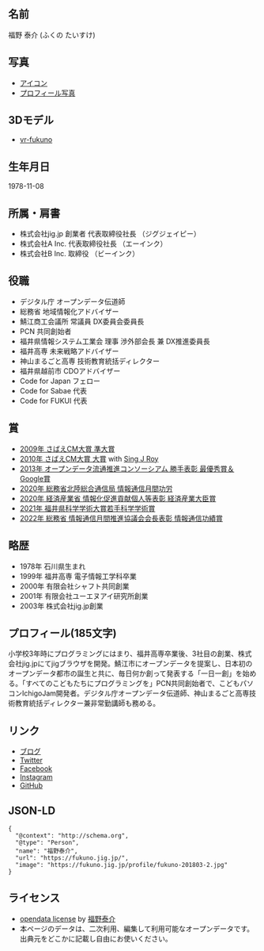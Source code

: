 ## 名前

福野 泰介 (ふくの たいすけ)

## 写真

- [アイコン](https://fukuno.jig.jp/profile/profile-ichigojam-glass.jpg)
- [プロフィール写真](https://fukuno.jig.jp/profile/fukuno-201803-2.jpg)

## 3Dモデル

- [vr-fukuno](https://github.com/taisukef/vr-fukuno/)

## 生年月日

1978-11-08

## 所属・肩書

- 株式会社jig.jp 創業者 代表取締役社長 （ジグジェイピー）
- 株式会社A Inc. 代表取締役社長 （エーインク）
- 株式会社B Inc. 取締役 （ビーインク）

## 役職

- デジタル庁 オープンデータ伝道師
- 総務省 地域情報化アドバイザー
- 鯖江商工会議所 常議員 DX委員会委員長
- PCN 共同創始者
- 福井県情報システム工業会 理事 渉外部会長 兼 DX推進委員長
- 福井高専 未来戦略アドバイザー
- 神山まるごと高専 技術教育統括ディレクター
- 福井県越前市 CDOアドバイザー
- Code for Japan フェロー
- Code for Sabae 代表
- Code for FUKUI 代表

## 賞

- [2009年 さばえCM大賞 準大賞](https://www.city.sabae.fukui.jp/about_city/koho_kocho/sabaecmtaisho/2009CM.html)
- [2010年 さばえCM大賞 大賞](https://www.city.sabae.fukui.jp/about_city/koho_kocho/sabaecmtaisho/2010CM.html) with [Sing J Roy](https://note.com/solobanton_desu/n/nf4842c4339e9)
- [2013年 オープンデータ流通推進コンソーシアム 勝手表彰 最優秀賞＆Google賞](https://www.vled.or.jp/archives/vled/odpc-archive/event/2013/000076/index.html)
- [2020年 総務省北陸総合通信局 情報通信月間功労](https://www.soumu.go.jp/soutsu/hokuriku/press/2020/pre200529_01.html)
- [2020年 経済産業省 情報化促進貢献個人等表彰 経済産業大臣賞](https://www.meti.go.jp/press/2020/11/20201127001/20201127001.html)
- [2021年 福井県科学学術大賞若手科学学術賞](https://www2.pref.fukui.lg.jp/press/atfiles/pa841612410732bC.pdf)
- [2022年 総務省 情報通信月間推進協議会会長表彰 情報通信功績賞](https://www.soumu.go.jp/menu_news/s-news/01tsushin10_02000061.html)

## 略歴

- 1978年 石川県生まれ
- 1999年 福井高専 電子情報工学科卒業
- 2000年 有限会社シャフト共同創業
- 2001年 有限会社ユーエヌアイ研究所創業
- 2003年 株式会社jig.jp創業

## プロフィール(185文字)

小学校3年時にプログラミングにはまり、福井高専卒業後、3社目の創業、株式会社jig.jpにてjigブラウザを開発。鯖江市にオープンデータを提案し、日本初のオープンデータ都市の誕生と共に、毎日何か創って発表する「一日一創」を始める。「すべてのこどもたちにプログラミングを」PCN共同創始者で、こどもパソコンIchigoJam開発者。デジタル庁オープンデータ伝道師、神山まるごと高専技術教育統括ディレクター兼非常勤講師も務める。

## リンク

- [ブログ](https://fukuno.jig.jp/)
- [Twitter](https://twitter.com/taisukef)
- [Facebook](https://facebook.com/taisuke.fukuno)
- [Instagram](https://www.instagram.com/taisukef/)
- [GitHub](https://github.com/taisukef)

## JSON-LD

```jsonld
{
  "@context": "http://schema.org",
  "@type": "Person",
  "name": "福野泰介",
  "url": "https://fukuno.jig.jp/",
  "image": "https://fukuno.jig.jp/profile/fukuno-201803-2.jpg"
}
```

## ライセンス

- [opendata license](https://code4fukui.github.io/opendata-license/) by [福野泰介](https://fukuno.jig.jp/)
- 本ページのデータは、二次利用、編集して利用可能なオープンデータです。出典元をどこかに記載し自由にお使いください。
